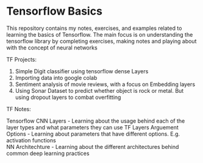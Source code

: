 # Tensorflow Basics

This repository contains my notes, exercises, and examples related to learning the basics of Tensorflow. The main focus is on understanding the tensorflow library by completing exercises, making notes and playing about with the concept of neural networks

TF Projects:

1. Simple Digit classifier using tensorflow dense Layers
2. Importing data into google colab
3. Sentiment analysis of movie reviews, with a focus on Embedding layers
4. Using Sonar Dataset to predict whether object is rock or metal. But using dropout layers to combat overfitting

TF Notes:

Tensorflow CNN Layers - Learning about the usage behind each of the layer types and what parameters they can use
TF Layers Arguement Options - Learning about parameters that have different options. E.g. activation functions  
NN Architechture - Learning about the different architectures behind common deep learning practices

